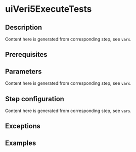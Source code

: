 # uiVeri5ExecuteTests

## Description

Content here is generated from corresponding step, see `vars`.

## Prerequisites

## Parameters

Content here is generated from corresponding step, see `vars`.

## Step configuration

Content here is generated from corresponding step, see `vars`.

## Exceptions

## Examples
